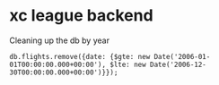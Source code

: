 # xc league backend

Cleaning up the db by year

```
db.flights.remove({date: {$gte: new Date('2006-01-01T00:00:00.000+00:00'), $lte: new Date('2006-12-30T00:00:00.000+00:00')}});
```
